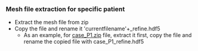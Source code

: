 ### Mesh file extraction for specific patient
  - Extract the mesh file from zip
  - Copy the file and rename it 'currentfilename'+_refine.hdf5
    - As an example, for [case_P1.zip](./fine3/case_P1.zip) file, extract it first, copy the file and rename the copied file with case_P1_refine.hdf5
